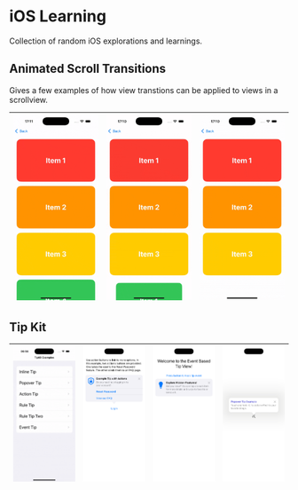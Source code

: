 # iOS Learning

Collection of random iOS explorations and learnings.

## Animated Scroll Transitions

Gives a few examples of how view transtions can be applied to views in a scrollview.

| ![BlurFadeTransition](Visuals/AnimatedScrollTransitions/BlurFadeTransition.gif) | ![ScaleScrollTransitionView](Visuals/AnimatedScrollTransitions/ScaleScrollTransitionView.gif) | ![ScaleFadeScrollTransitionView](Visuals/AnimatedScrollTransitions/ScaleFadeScrollTransitionView.gif) |
| ------------------------------------------------------ | --------------------------------------------------------------------- | --------------------------------------------------------------------------- |

## Tip Kit

| ![](Visuals/TipKit/Tipkit.gif) | ![](Visuals/TipKit/ActionTipView.png) | ![](Visuals/TipKit/EventBasedTipView.png) | ![](Visuals/TipKit/PopoverTipView.png) |
|--------------|--------------|---------------|------------|


